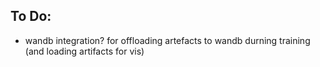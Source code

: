 ## To Do:
- wandb integration? for offloading artefacts to wandb durning training (and loading artifacts for vis)